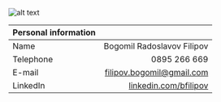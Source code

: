 ![alt text](https://avatars0.githubusercontent.com/u/19855376?s=150 "Boogomil Filipov")


| Personal information||
| :------------- |-------------:|
| Name      | Bogomil Radoslavov Filipov |
| Telephone      | 0895 266 669      |
| E-mail | filipov.bogomil@gmail.com      |
| LinkedIn | [linkedin.com/bfilipov](https://www.linkedin.com/in/bogomil-filipov-25a04987/) |

